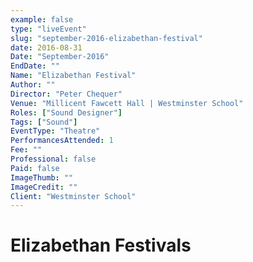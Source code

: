 ```yaml
---
example: false
type: "liveEvent"
slug: "september-2016-elizabethan-festival"
date: 2016-08-31
Date: "September-2016"
EndDate: ""
Name: "Elizabethan Festival"
Author: ""
Director: "Peter Chequer"
Venue: "Millicent Fawcett Hall | Westminster School"
Roles: ["Sound Designer"]
Tags: ["Sound"]
EventType: "Theatre"
PerformancesAttended: 1
Fee: ""
Professional: false
Paid: false
ImageThumb: ""
ImageCredit: ""
Client: "Westminster School"
---
```


# Elizabethan Festivals